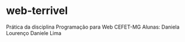 # web-terrivel
Prática da disciplina Programação para Web CEFET-MG
Alunas:
Daniela Lourenço
Daniele Lima
